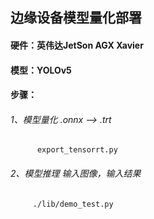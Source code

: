 

## 边缘设备模型量化部署

#### 硬件：英伟达JetSon AGX Xavier
#### 模型：YOLOv5

#### 步骤：

###### 1、模型量化 .onnx --> .trt 
          export_tensorrt.py

###### 2、模型推理  输入图像，输入结果
         ./lib/demo_test.py